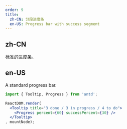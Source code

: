 ```yaml
---
order: 9
title:
  zh-CN: 分段进度条
  en-US: Progress bar with success segment
---
```


## zh-CN

标准的进度条。

## en-US

A standard progress bar.

````jsx
import { Tooltip, Progress } from 'antd';

ReactDOM.render(
  <Tooltip title="3 done / 3 in progress / 4 to do">
    <Progress percent={60} successPercent={30} />
  </Tooltip>
, mountNode);
````
